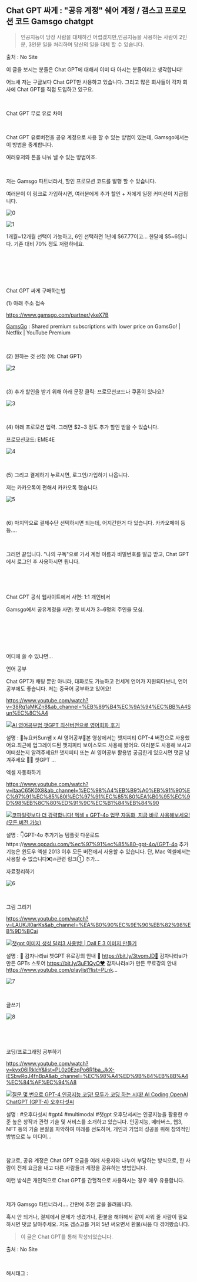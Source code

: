 ## Chat GPT 싸게 : "공유 계정" 쉐어 계정 / 갬스고 프로모션 코드 Gamsgo chatgpt

> 인공지능이 당장 사람을 대체하긴 어렵겠지만,인공지능을 사용하는 사람이 2인분, 3인분 일을 처리하며 당신의 일을 대체 할 수 있습니다.

출처 : No Site

이 글을 보시는 분들은 Chat GPT에 대해서 이미 다 아시는 분들이라고 생각합니다!

어느새 저는 구글보다 Chat GPT만 사용하고 있습니다. 그리고 많은 회사들이 각자 회사에 Chat GPT를 직접 도입하고 있구요.

​

Chat GPT 무료 유료 차이

​

Chat GPT 유료버전을 공유 계정으로 사용 할 수 있는 방법이 있는데, Gamsgo에서는 이 방법을 중계합니다.

여러유저와 돈을 나눠 낼 수 있는 방법이죠.

​

저는 Gamsgo 파트너라서, 할인 프로모션 코드를 발행 할 수 있습니다.

여러분이 이 링크로 가입하시면, 여러분에게 추가 할인 + 저에게 일정 커미션이 지급됩니다.

![0](/asset/img/223656361312/0.png)

![1](/asset/img/223656361312/1.png)

1개월~12개월 선택이 가능하고, 6인 선택하면 1년에 $67.77이고... 한달에 $5~6입니다. 기존 대비 70% 정도 저렴하네요.

​

​

​

Chat GPT 싸게 구매하는법 

(1) 아래 주소 접속

https://www.gamsgo.com/partner/ykeX7B

[GamsGo](https://www.gamsgo.com/partner/ykeX7B) : Shared premium subscriptions with lower price on GamsGo! | Netflix | YouTube Premium

​

(2) 원하는 것 선정 (예: Chat GPT)

![2](/asset/img/223656361312/2.png)

​

(3) 추가 할인을 받기 위해 아래 문장 클릭: 프로모션코드나 쿠폰이 있나요?

![3](/asset/img/223656361312/3.png)

​

(4) 아래 프로모션 입력. 그러면 $2~3 정도 추가 할인 받을 수 있습니다.

프로모션코드:   EME4E

![4](/asset/img/223656361312/4.png)

​

(5) 그리고 결제하기 누르시면, 로그인/가입하기 나옵니다.

저는 카카오톡이 편해서 카카오톡 했습니다.

![5](/asset/img/223656361312/5.png)

​

(6) 마지막으로 결제수단 선택하시면 되는데, 어지간한거 다 있습니다. 카카오페이 등등....

​

그러면 끝입니다. "나의 구독"으로 가서 계정 이름과 비밀번호를 발급 받고, Chat GPT에서 로그인 후 사용하시면 됩니다.

​

​

Chat GPT 공식 웹사이트에서 사면: 1:1 개인비서

Gamsgo에서 공유계정을 사면: 챗 비서가 3~6명의 주인을 모심.

​

​

​

어디에 쓸 수 있냐면...

언어 공부

Chat GPT가 채팅 뿐만 아니라, 대화로도 가능하고 전세계 언어가 지원되다보니, 언어 공부에도 좋습니다. 저는 중국어 공부하고 있어요!

https://www.youtube.com/watch?v=38Rq1aMKZn8&ab_channel=%EB%89%B4%EC%9A%94%EC%BB%A4Sun%EC%8C%A4

[![AI 영어공부법 챗GPT 최신버전으로 영어회화 후기](https://i.ytimg.com/vi/38Rq1aMKZn8/hqdefault.jpg)](https://www.youtube.com/watch?v=38Rq1aMKZn8&ab_channel=%EB%89%B4%EC%9A%94%EC%BB%A4Sun%EC%8C%A4)

설명 : 🗽뉴요커Sun쌤 x AI 영어공부🤖본 영상에서는 챗지피티 GPT-4 버전으로 사용했어요.최근에 업그레이드된 챗지피티 보이스모드 사용해 봤어요. 여러분도 사용해 보시고 어떠셨는지 알려주세요!! 챗지피티 또는 AI 영어공부 활용법 궁금한게 있으시면 댓글 남겨주세요 🤗✅ 챗GPT ...

엑셀 자동화하기

https://www.youtube.com/watch?v=itaaC65K0X8&ab_channel=%EC%98%A4%EB%B9%A0%EB%91%90%EC%97%91%EC%85%80l%EC%97%91%EC%85%80%EA%B0%95%EC%9D%98%EB%8C%80%ED%91%9C%EC%B1%84%EB%84%90

[![코파일럿보다 더 강력합니다! 엑셀 x GPT-4o 업무 자동화, 지금 바로 사용해보세요! (모든 버전 가능)](https://i.ytimg.com/vi/itaaC65K0X8/hqdefault.jpg)](https://www.youtube.com/watch?v=itaaC65K0X8&ab_channel=%EC%98%A4%EB%B9%A0%EB%91%90%EC%97%91%EC%85%80l%EC%97%91%EC%85%80%EA%B0%95%EC%9D%98%EB%8C%80%ED%91%9C%EC%B1%84%EB%84%90)

설명 : 👇GPT-4o 추가기능 템플릿 다운로드https://www.oppadu.com/%ec%97%91%ec%85%80-gpt-4o/(GPT-4o 추가 기능은 윈도우 엑셀 2013 이후 모든 버전에서 사용할 수 있습니다. 단, Mac 엑셀에서는 사용할 수 없습니다❌)🔥관련 링크① 추가...

자료정리하기

![6](/asset/img/223656361312/6.png)

​

그림 그리기

https://www.youtube.com/watch?v=LAUKJl0arKs&ab_channel=%EA%B0%90%EC%9E%90%EB%82%98%EB%9D%BCai

[![챗gpt 이미지 생성 달리3 사용법! | Dall E 3 이미지 만들기](https://i.ytimg.com/vi/LAUKJl0arKs/hqdefault.jpg)](https://www.youtube.com/watch?v=LAUKJl0arKs&ab_channel=%EA%B0%90%EC%9E%90%EB%82%98%EB%9D%BCai)

설명 : 🚀 감자나라ai 챗GPT 유료강의 안내 🎉 https://bit.ly/3tvomJD🎁 감자나라ai가 만든 GPTs 스토어 https://bit.ly/3uF1QyO❤️ 감자나라ai가 만든 무료강의 안내 https://www.youtube.com/playlist?list=PLnk...

![7](/asset/img/223656361312/7.png)

​

글쓰기

![8](/asset/img/223656361312/8.png)

​

​

코딩/프로그래밍 공부하기

https://www.youtube.com/watch?v=kvx06lRklcY&list=PL0z0EzqPo6R1ba_JkX-iESbwRqJ4fnBpA&ab_channel=%EC%98%A4%ED%9B%84%EB%8B%A4%EC%84%AF%EC%94%A8

[![질문 몇 번으로 GPT-4 인공지능 코딩! 모두가 코딩 하는 시대! AI Coding OpenAI ChatGPT (GPT-4) 오후다섯씨](https://i.ytimg.com/vi/kvx06lRklcY/hqdefault.jpg)](https://www.youtube.com/watch?v=kvx06lRklcY&list=PL0z0EzqPo6R1ba_JkX-iESbwRqJ4fnBpA&ab_channel=%EC%98%A4%ED%9B%84%EB%8B%A4%EC%84%AF%EC%94%A8)

설명 : #오후다섯씨 #gpt4 #multimodal #챗gpt 오후닷서씨는 인공지능을 활용한 수준 높은 창작과 관련 기술 및 서비스를 소개하고 있습니다. 인공지능, 메타버스, 웹3, NFT 등의 기술 본질을 파악하여 미래를 선도하며, 개인과 기업의 성공을 위해 창의적인 방법으로 뉴 미디어...

​

참고로, 공유 계정은 Chat GPT 요금을 여러 사용자와 나누어 부담하는 방식으로, 한 사람이 전체 요금을 내고 다른 사람들과 계정을 공유하는 방법입니다.

이런 방식은 개인적으로 Chat GPT를 간헐적으로 사용하시는 경우 매우 유용합니다.

​

제가 Gamsgo 파트너라서.... 간만에 추천 글을 올려봅니다.

혹시 안 되거나, 결제에서 문제가 생겼거나, 환불을 해야해서 같이 싸워 줄 사람이 필요하시면 댓글 달아주세요. 저도 겜스고를 거의 5년 써오면서 환불/싸움 다 겪어봤습니다.

> 이 글은 Chat GPT를 통해 작성되었습니다.

출처 : No Site

​

 해시태그 : 